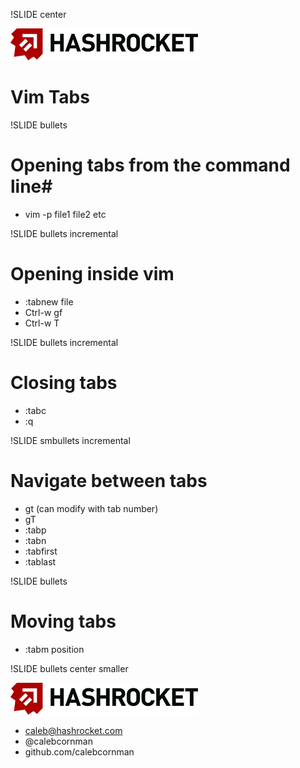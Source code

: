 !SLIDE center

![Hashrocket](hashrocket_logo_horizontal_small.jpg)

# Vim Tabs #

!SLIDE bullets
# Opening tabs from the command line#

* vim -p file1 file2 etc

!SLIDE bullets incremental

# Opening inside vim

* :tabnew file
* Ctrl-w gf
* Ctrl-w T

!SLIDE bullets incremental

# Closing tabs

* :tabc
* :q

!SLIDE smbullets incremental

# Navigate between tabs

* gt (can modify with tab number)
* gT
* :tabp
* :tabn
* :tabfirst
* :tablast

!SLIDE bullets

# Moving tabs

* :tabm position

!SLIDE bullets center smaller

![Hashrocket](hashrocket_logo_horizontal_small.jpg)

* caleb@hashrocket.com
* @calebcornman
* github.com/calebcornman
